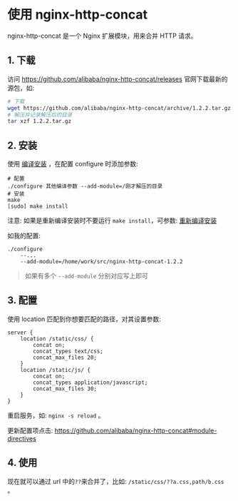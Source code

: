 # 使用 nginx-http-concat

nginx-http-concat 是一个 Nginx 扩展模块，用来合并 HTTP 请求。

## 1. 下载

访问 https://github.com/alibaba/nginx-http-concat/releases 官网下载最新的源包，如:

```bash
# 下载
wget https://github.com/alibaba/nginx-http-concat/archive/1.2.2.tar.gz
# 解压并记录解压后的目录
tar xzf 1.2.2.tar.gz
```

## 2. 安装

使用 [编译安装](compile.md) ，在配置 configure 时添加参数:

```shell
# 配置
./configure 其他编译参数 --add-module=/刚才解压的目录
# 安装
make
[sudo] make install
```

注意: 如果是重新编译安装时不要运行 `make install`，可参数: [重新编译安装](./compile.md)

如我的配置:

```shell
./configure
    --...
    --add-module=/home/work/src/nginx-http-concat-1.2.2
```

> 如果有多个 `--add-module` 分别对应写上即可

## 3. 配置

使用 location 匹配到你想要匹配的路径，对其设置参数:

```nginx
server {
    location /static/css/ {
        concat on;
        concat_types text/css;
        concat_max_files 20;
    }
    location /static/js/ {
        concat on;
        concat_types application/javascript;
        concat_max_files 30;
    }
}
```

重启服务，如: `nginx -s reload` 。

更新配置项点击: https://github.com/alibaba/nginx-http-concat#module-directives

## 4. 使用

现在就可以通过 url 中的`??`来合并了，比如: `/static/css/??a.css,path/b.css` 。

